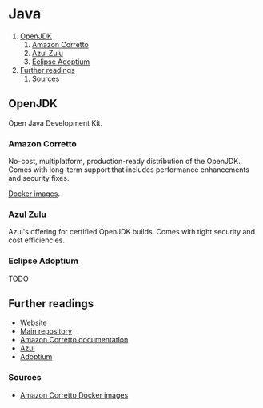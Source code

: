 # Java

1. [OpenJDK](#openjdk)
   1. [Amazon Corretto](#amazon-corretto)
   1. [Azul Zulu](#azul-zulu)
   1. [Eclipse Adoptium](#eclipse-adoptium)
1. [Further readings](#further-readings)
   1. [Sources](#sources)

## OpenJDK

Open Java Development Kit.

### Amazon Corretto

No-cost, multiplatform, production-ready distribution of the OpenJDK.
Comes with long-term support that includes performance enhancements and security fixes.

[Docker images][amazon corretto docker images].

### Azul Zulu

Azul's offering for certified OpenJDK builds.
Comes with tight security and cost efficiencies.

### Eclipse Adoptium

TODO

## Further readings

- [Website]
- [Main repository]
- [Amazon Corretto documentation]
- [Azul]
- [Adoptium]

### Sources

- [Amazon Corretto Docker images]

<!--
  Reference
  ═╬═Time══
  -->

<!-- In-article sections -->
<!-- Knowledge base -->
<!-- Files -->
<!-- Upstream -->
[main repository]: https://github.com/project/
[website]: https://website/

<!-- Others -->
[amazon corretto documentation]: https://docs.aws.amazon.com/corretto/
[amazon corretto docker images]: https://hub.docker.com/_/amazoncorretto
[azul]: https://www.azul.com
[adoptium]: https://adoptium.net/
